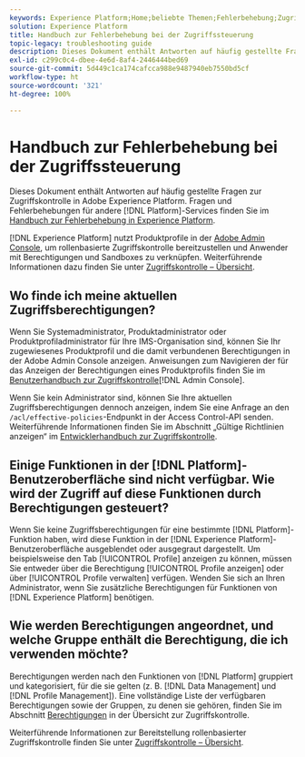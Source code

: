 ```yaml
---
keywords: Experience Platform;Home;beliebte Themen;Fehlerbehebung;Zugriffssteuerung
solution: Experience Platform
title: Handbuch zur Fehlerbehebung bei der Zugriffssteuerung
topic-legacy: troubleshooting guide
description: Dieses Dokument enthält Antworten auf häufig gestellte Fragen zur Zugriffskontrolle in Adobe Experience Platform.
exl-id: c299c0c4-dbee-4e6d-8af4-2446444bed69
source-git-commit: 5d449c1ca174cafcca988e9487940eb7550bd5cf
workflow-type: ht
source-wordcount: '321'
ht-degree: 100%

---
```


# Handbuch zur Fehlerbehebung bei der Zugriffssteuerung

Dieses Dokument enthält Antworten auf häufig gestellte Fragen zur Zugriffskontrolle in Adobe Experience Platform. Fragen und Fehlerbehebungen für andere [!DNL Platform]-Services finden Sie im [Handbuch zur Fehlerbehebung in Experience Platform](../landing/troubleshooting.md).

[!DNL Experience Platform] nutzt Produktprofile in der [Adobe Admin Console](http://adminconsole.adobe.com), um rollenbasierte Zugriffskontrolle bereitzustellen und Anwender mit Berechtigungen und Sandboxes zu verknüpfen.  Weiterführende Informationen dazu finden Sie unter [Zugriffskontrolle – Übersicht](home.md).

## Wo finde ich meine aktuellen Zugriffsberechtigungen?

Wenn Sie Systemadministrator, Produktadministrator oder Produktprofiladministrator für Ihre IMS-Organisation sind, können Sie Ihr zugewiesenes Produktprofil und die damit verbundenen Berechtigungen in der Adobe Admin Console anzeigen. Anweisungen zum Navigieren der für das Anzeigen der Berechtigungen eines Produktprofils finden Sie im [Benutzerhandbuch zur Zugriffskontrolle](./ui/overview.md)[!DNL Admin Console].

Wenn Sie kein Administrator sind, können Sie Ihre aktuellen Zugriffsberechtigungen dennoch anzeigen, indem Sie eine Anfrage an den `/acl/effective-policies`-Endpunkt in der Access Control-API senden. Weiterführende Informationen finden Sie im Abschnitt „Gültige Richtlinien anzeigen“ im [Entwicklerhandbuch zur Zugriffskontrolle](./api/effective-policies.md).

## Einige Funktionen in der [!DNL Platform]-Benutzeroberfläche sind nicht verfügbar. Wie wird der Zugriff auf diese Funktionen durch Berechtigungen gesteuert?

Wenn Sie keine Zugriffsberechtigungen für eine bestimmte [!DNL Platform]-Funktion haben, wird diese Funktion in der [!DNL Experience Platform]-Benutzeroberfläche ausgeblendet oder ausgegraut dargestellt. Um beispielsweise den Tab [!UICONTROL Profile] anzeigen zu können, müssen Sie entweder über die Berechtigung [!UICONTROL Profile anzeigen] oder über [!UICONTROL Profile verwalten] verfügen. Wenden Sie sich an Ihren Administrator, wenn Sie zusätzliche Berechtigungen für Funktionen von [!DNL Experience Platform] benötigen.

## Wie werden Berechtigungen angeordnet, und welche Gruppe enthält die Berechtigung, die ich verwenden möchte?

Berechtigungen werden nach den Funktionen von [!DNL Platform] gruppiert und kategorisiert, für die sie gelten (z. B. [!DNL Data Management] und [!DNL Profile Management]). Eine vollständige Liste der verfügbaren Berechtigungen sowie der Gruppen, zu denen sie gehören, finden Sie im Abschnitt [Berechtigungen](home.md#permissions) in der Übersicht zur Zugriffskontrolle.

Weiterführende Informationen zur Bereitstellung rollenbasierter Zugriffskontrolle finden Sie unter [Zugriffskontrolle – Übersicht](home.md).
